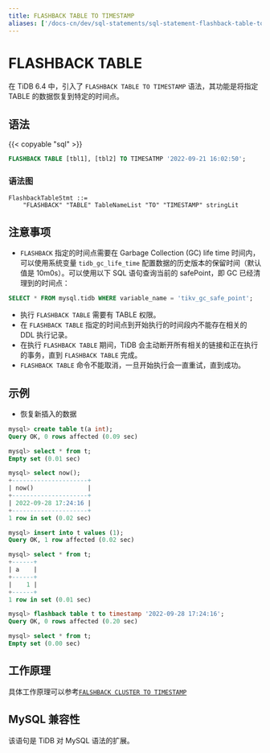 ```yaml
---
title: FLASHBACK TABLE TO TIMESTAMP
aliases: ['/docs-cn/dev/sql-statements/sql-statement-flashback-table-to-timestamp/', '/docs-cn/dev/reference/sql/statements/flashback-table-to-timestamp/']
---
```


# FLASHBACK TABLE

在 TiDB 6.4 中，引入了 `FLASHBACK TABLE TO TIMESTAMP` 语法，其功能是将指定 TABLE 的数据恢复到特定的时间点。

## 语法

{{< copyable "sql" >}}

```sql
FLASHBACK TABLE [tbl1], [tbl2] TO TIMESATMP '2022-09-21 16:02:50';
```

### 语法图

```ebnf+diagram
FlashbackTableStmt ::=
    "FLASHBACK" "TABLE" TableNameList "TO" "TIMESTAMP" stringLit
```

## 注意事项

* `FLASHBACK` 指定的时间点需要在 Garbage Collection (GC) life time 时间内，可以使用系统变量 `tidb_gc_life_time` 配置数据的历史版本的保留时间（默认值是 10m0s）。可以使用以下 SQL 语句查询当前的 safePoint，即 GC 已经清理到的时间点：

```sql
SELECT * FROM mysql.tidb WHERE variable_name = 'tikv_gc_safe_point';
```

* 执行 `FLASHBACK TABLE` 需要有 TABLE 权限。
* 在 `FLASHBACK TABLE` 指定的时间点到开始执行的时间段内不能存在相关的 DDL 执行记录。
* 在执行 `FLASHBACK TABLE` 期间，TiDB 会主动断开所有相关的链接和正在执行的事务，直到 `FLASHBACK TABLE` 完成。
* `FLASHBACK TABLE` 命令不能取消，一旦开始执行会一直重试，直到成功。

## 示例

* 恢复新插入的数据

```sql
mysql> create table t(a int);
Query OK, 0 rows affected (0.09 sec)

mysql> select * from t;
Empty set (0.01 sec)

mysql> select now();
+---------------------+
| now()               |
+---------------------+
| 2022-09-28 17:24:16 |
+---------------------+
1 row in set (0.02 sec)

mysql> insert into t values (1);
Query OK, 1 row affected (0.02 sec)

mysql> select * from t;
+------+
| a    |
+------+
|    1 |
+------+
1 row in set (0.01 sec)

mysql> flashback table t to timestamp '2022-09-28 17:24:16';
Query OK, 0 rows affected (0.20 sec)

mysql> select * from t;
Empty set (0.00 sec)
```

## 工作原理

具体工作原理可以参考[`FALSHBACK CLUSTER TO TIMESTAMP`](/sql-statements/sql-statement-flashback-cluster-to-timestamp.md)

## MySQL 兼容性

该语句是 TiDB 对 MySQL 语法的扩展。
